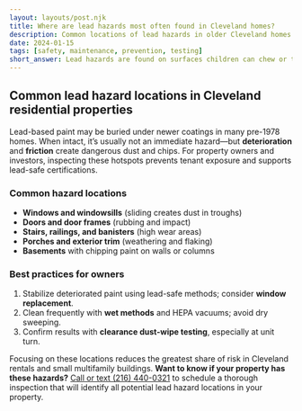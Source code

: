 ```yaml
---
layout: layouts/post.njk
title: Where are lead hazards most often found in Cleveland homes?
description: Common locations of lead hazards in older Cleveland homes - windows, doors, stairs, and high-wear surfaces
date: 2024-01-15
tags: [safety, maintenance, prevention, testing]
short_answer: Lead hazards are found on surfaces children can chew or that get wear-and-tear -  windows, doors, stairs, railings, banisters, and porches in pre-1978 homes.
---
```

<h2>Common lead hazard locations in Cleveland residential properties</h2>
<p>Lead-based paint may be buried under newer coatings in many pre-1978 homes. When intact, it’s usually not an immediate hazard—but <strong>deterioration</strong> and <strong>friction</strong> create dangerous dust and chips. For property owners and investors, inspecting these hotspots prevents tenant exposure and supports lead-safe certifications.</p>
<h3>Common hazard locations</h3>
<ul>
  <li><strong>Windows and windowsills</strong> (sliding creates dust in troughs)</li>
  <li><strong>Doors and door frames</strong> (rubbing and impact)</li>
  <li><strong>Stairs, railings, and banisters</strong> (high wear areas)</li>
  <li><strong>Porches and exterior trim</strong> (weathering and flaking)</li>
  <li><strong>Basements</strong> with chipping paint on walls or columns</li>
</ul>
<h3>Best practices for owners</h3>
<ol>
  <li>Stabilize deteriorated paint using lead-safe methods; consider <strong>window replacement</strong>.</li>
  <li>Clean frequently with <strong>wet methods</strong> and HEPA vacuums; avoid dry sweeping.</li>
  <li>Confirm results with <strong>clearance dust-wipe testing</strong>, especially at unit turn.</li>
</ol>
<p>Focusing on these locations reduces the greatest share of risk in Cleveland rentals and small multifamily buildings. <strong>Want to know if your property has these hazards?</strong> <a href="tel:2164400321" class="text-blue-600 hover:text-blue-800">Call or text (216) 440-0321</a> to schedule a thorough inspection that will identify all potential lead hazard locations in your property.</p>
